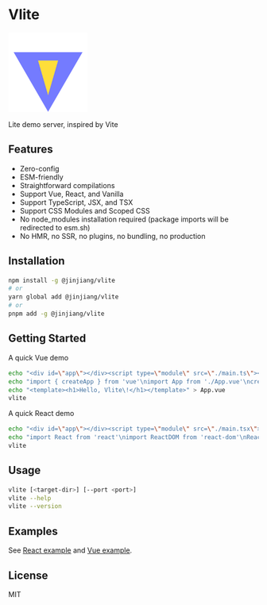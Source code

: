 # Vlite

<img src="./vlite.svg" width="160" height="160" />

Lite demo server, inspired by Vite

## Features

- Zero-config
- ESM-friendly
- Straightforward compilations
- Support Vue, React, and Vanilla
- Support TypeScript, JSX, and TSX
- Support CSS Modules and Scoped CSS
- No node_modules installation required (package imports will be redirected to esm.sh)
- No HMR, no SSR, no plugins, no bundling, no production

## Installation

```bash
npm install -g @jinjiang/vlite
# or
yarn global add @jinjiang/vlite
# or
pnpm add -g @jinjiang/vlite
```

## Getting Started

A quick Vue demo

```bash
echo "<div id=\"app\"></div><script type=\"module\" src=\"./main.ts\"></script>" > index.html
echo "import { createApp } from 'vue'\nimport App from './App.vue'\ncreateApp(App).mount('#app')" > main.ts
echo "<template><h1>Hello, Vlite\!</h1></template>" > App.vue
vlite
```

A quick React demo

```bash
echo "<div id=\"app\"></div><script type=\"module\" src=\"./main.tsx\"></script>" > index.html
echo "import React from 'react'\nimport ReactDOM from 'react-dom'\nReactDOM.render(<h1>Hello, World\!</h1>, document.getElementById('app'))" > main.tsx
vlite
```

## Usage

```bash
vlite [<target-dir>] [--port <port>]
vlite --help
vlite --version
```

## Examples

See [React example](./examples/react/) and [Vue example](./examples/vue/).

## License

MIT
